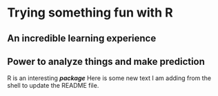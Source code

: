 # Trying something fun with R
## An incredible learning experience
## Power to analyze things and make prediction
R is an interesting ***package***
Here is some new text I am adding from the shell to update the README file.
